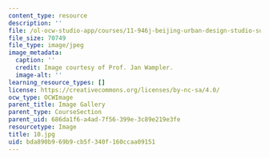 ```yaml
---
content_type: resource
description: ''
file: /ol-ocw-studio-app/courses/11-946j-beijing-urban-design-studio-summer-2004/bda890b969b9cb5f340f160ccaa09151_10.jpg
file_size: 70749
file_type: image/jpeg
image_metadata:
  caption: ''
  credit: Image courtesy of Prof. Jan Wampler.
  image-alt: ''
learning_resource_types: []
license: https://creativecommons.org/licenses/by-nc-sa/4.0/
ocw_type: OCWImage
parent_title: Image Gallery
parent_type: CourseSection
parent_uid: 686da1f6-a4ad-7f56-399e-3c89e219e3fe
resourcetype: Image
title: 10.jpg
uid: bda890b9-69b9-cb5f-340f-160ccaa09151
---
```

